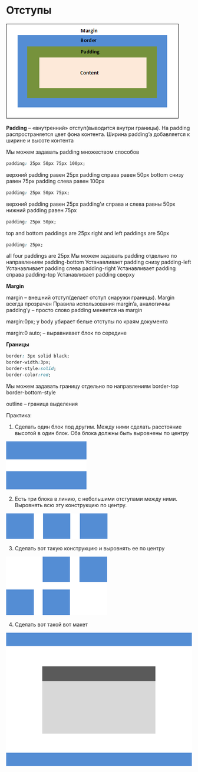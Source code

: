 # Отступы

![Поля, отступы, границы](pics/03_margin_and_paddings/margins_padding_border.gif)

**Padding** – «внутренний» отступ(выводится внутри границы). На padding распространяется цвет фона контента. Ширина padding’a добавляется к ширине и высоте контента

Мы можем задавать padding множеством способов
```css
padding: 25px 50px 75px 100px;
```
верхний padding равен 25px
padding справа равен 50px
bottom снизу равен 75px
padding слева равен 100px

```css
padding: 25px 50px 75px;
```
верхний padding равен 25px
padding'и справа и слева равны 50px
нижний padding равен 75px

```css
padding: 25px 50px;
```
top and bottom paddings are 25px
right and left paddings are 50px

```css
padding: 25px;
```
all four paddings are 25px
Мы можем задавать padding отдельно по направлениям
padding-bottom
Устанавливает padding снизу
padding-left
Устанавливает padding слева
padding-right
Устанавливает padding справа
padding-top
Устанавливает padding сверху


**Margin**

margin – внешний отступ(делает отступ снаружи границы). Margin всегда прозрачен
Правила использования margin’a, аналогичны padding’у – просто слово padding меняется на margin



margin:0px; у body убирает белые отступы по краям документа

margin:0 auto; – выравнивает блок по середине

**Границы**

```css
border: 3px solid black;
border-width:3px;
border-style:solid;
border-color:red;
```

Мы можем задавать границу отдельно по направлениям
border-top
border-bottom-style

outline – граница выделения



Практика:
1)	Сделать один блок под другим. Между ними сделать расстояние высотой в один блок. Оба блока должны быть выровнены по центру

![Один блок под другим](pics/03_margin_and_paddings/two_blocks.gif)




2)	Есть три блока в линию, с небольшими отступами между ними. Выровнять всю эту конструкцию по центру.

![Три блока в ряд](pics/03_margin_and_paddings/three_blocks.gif)


3)	Сделать вот такую конструкцию и выровнять ее по центру


![Блоки змейкой](pics/03_margin_and_paddings/four_blocks.gif)



4)  Сделать вот такой вот макет


![Макет с хедером и футером](pics/03_margin_and_paddings/maket.gif)




